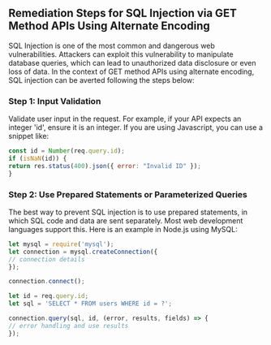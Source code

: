 

## Remediation Steps for SQL Injection via GET Method APIs Using Alternate Encoding

SQL Injection is one of the most common and dangerous web vulnerabilities. Attackers can exploit this vulnerability to manipulate database queries, which can lead to unauthorized data disclosure or even loss of data. In the context of GET method APIs using alternate encoding, SQL injection can be averted following the steps below:

### Step 1: Input Validation
Validate user input in the request. For example, if your API expects an integer 'id', ensure it is an integer. If you are using Javascript, you can use a snippet like:

```javascript
const id = Number(req.query.id);
if (isNaN(id)) {
return res.status(400).json({ error: "Invalid ID" });
}
```
### Step 2: Use Prepared Statements or Parameterized Queries
The best way to prevent SQL injection is to use prepared statements, in which SQL code and data are sent separately. Most web development languages support this. Here is an example in Node.js using MySQL:

```javascript
let mysql = require('mysql');
let connection = mysql.createConnection({
// connection details
});

connection.connect();

let id = req.query.id;
let sql = 'SELECT * FROM users WHERE id = ?';

connection.query(sql, id, (error, results, fields) => {
// error handling and use results
});
```